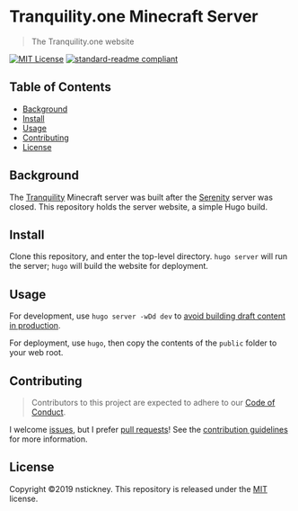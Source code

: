 # Tranquility.one Minecraft Server
> The Tranquility.one website

[![MIT License](https://img.shields.io/badge/license-MIT-green)](LICENSE)
[![standard-readme compliant](https://img.shields.io/badge/readme%20style-standard-brightgreen)](https://github.com/RichardLitt/standard-readme "RichardLitt/standard-readme")

## Table of Contents
- [Background](#background)
- [Install](#install)
- [Usage](#usage)
- [Contributing](#contributing)
- [License](#license)

## Background
The [Tranquility](https://tranquility.one) Minecraft server was built after the [Serenity](https://serenity-mc.org) server was closed. This repository holds the server website, a simple Hugo build.

## Install
Clone this repository, and enter the top-level directory. `hugo server` will run the server; `hugo` will build the website for deployment.

## Usage
For development, use `hugo server -wDd dev` to [avoid building draft content in production](https://gohugo.io/getting-started/usage/#dev-vs-deploy-destinations).

For deployment, use `hugo`, then copy the contents of the `public` folder to your web root.

## Contributing
> Contributors to this project are expected to adhere to our [Code of Conduct](CODE_OF_CONDUCT.md "Code of Conduct").

I welcome [issues](docs/issue_template.md "Issue template"), but I prefer [pull requests](dosc/pull_request_template.md "Pull request template")! See the [contribution guidelines](docs/contributing.md "Contributing") for more information.

## License
Copyright ©2019 nstickney. This repository is released under the [MIT](LICENSE) license.
